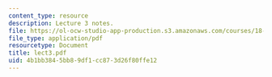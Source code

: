 ```yaml
---
content_type: resource
description: Lecture 3 notes.
file: https://ol-ocw-studio-app-production.s3.amazonaws.com/courses/18-409-behavior-of-algorithms-spring-2002/4b1bb3845bb89df1cc873d26f80ffe12_lect3.pdf
file_type: application/pdf
resourcetype: Document
title: lect3.pdf
uid: 4b1bb384-5bb8-9df1-cc87-3d26f80ffe12
---
```

